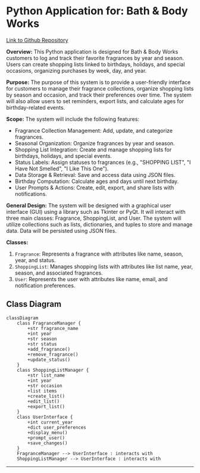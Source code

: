﻿# Python Application for: Bath & Body Works
[Link to Github Repository](https://github.com/kschenk10-ivy-tech/SDEV-220_Final-Project)

**Overview:**
This Python application is designed for Bath & Body Works customers to log and track their favorite fragrances by year and season. 
Users can create shopping lists linked to birthdays, holidays, and special occasions, organizing purchases by week, day, and year.

**Purpose:**
The purpose of this system is to provide a user-friendly interface for customers to manage their fragrance collections, 
organize shopping lists by season and occasion, and track their preferences over time. The system will also allow users to 
set reminders, export lists, and calculate ages for birthday-related events.

**Scope:**
The system will include the following features:
- Fragrance Collection Management: Add, update, and categorize fragrances.
- Seasonal Organization: Organize fragrances by year and season.
- Shopping List Integration: Create and manage shopping lists for birthdays, holidays, and special events.
- Status Labels: Assign statuses to fragrances (e.g., "SHOPPING LIST", "I Have Not Smelled", "I Like This One").
- Data Storage & Retrieval: Save and access data using JSON files.
- Birthday Computation: Calculate ages and days until next birthday.
- User Prompts & Actions: Create, edit, export, and share lists with notifications.

**General Design:**
The system will be designed with a graphical user interface (GUI) using a library such as Tkinter or PyQt. 
It will interact with three main classes: Fragrance, ShoppingList, and User. The system will utilize collections 
such as lists, dictionaries, and tuples to store and manage data. Data will be persisted using JSON files.

**Classes:**
1. `Fragrance`: Represents a fragrance with attributes like name, season, year, and status.
2. `ShoppingList`: Manages shopping lists with attributes like list name, year, season, and associated fragrances.
3. `User`: Represents the user with attributes like name, email, and notification preferences.

## Class Diagram
```mermaid
classDiagram
    class FragranceManager {
        +str fragrance_name
        +int year
        +str season
        +str status
        +add_fragrance()
        +remove_fragrance()
        +update_status()
    }
    class ShoppingListManager {
        +str list_name
        +int year
        +str occasion
        +list items
        +create_list()
        +edit_list()
        +export_list()
    }
    class UserInterface {
        +int current_year
        +dict user_preferences
        +display_menu()
        +prompt_user()
        +save_changes()
    }
    FragranceManager --> UserInterface : interacts with
    ShoppingListManager --> UserInterface : interacts with
```

---


